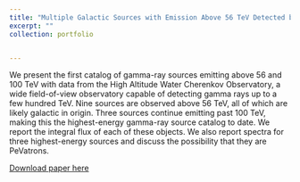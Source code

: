 ```yaml
---
title: "Multiple Galactic Sources with Emission Above 56 TeV Detected by HAWC"
excerpt: ""
collection: portfolio


---
```


We present the first catalog of gamma-ray sources emitting above 56 and 100 TeV with data from the High Altitude Water Cherenkov Observatory, a wide field-of-view observatory capable of detecting gamma rays up to a few hundred TeV. Nine sources are observed above 56 TeV, all of which are likely galactic in origin. Three sources continue emitting past 100 TeV, making this the highest-energy gamma-ray source catalog to date. We report the integral flux of each of these objects. We also report spectra for three highest-energy sources and discuss the possibility that they are PeVatrons.

[Download paper here](https://journals.aps.org/prl/abstract/10.1103/PhysRevLett.124.021102)
